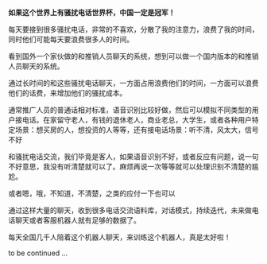 **如果这个世界上有骚扰电话世界杯，中国一定是冠军！**

每天要接到很多骚扰电话，非常的不喜欢，分散了我的注意力，浪费了我的时间，同时他们可能每天要浪费很多人的时间。

看到国外一个家伙做的和推销人员聊天的系统，想到可以做一个国内版本的和推销人员聊天的系统。

通过长时间的和这些骚扰电话聊天，一方面占用浪费他们的时间，一方面可以浪费他们的话费，来增加他们的骚扰成本。

通常推广人员的普通话相对标准，语音识别比较好做，然后可以模拟不同类型的用户接电话。在家留守老人，有钱的退休老人，商业老总，大学生，或者各种用户特定场景：想买房的人，想投资的人等等，还有接电话场景：听不清，风太大，信号不好

和骚扰电话交流，我们毕竟是客人，如果语音识别不好，或者反应有问题，说一句不好意思，我没有听清楚就可以了。麻烦再说一次等等就可以处理识别不清楚的尴尬。

或者嗯，哦，不知道，不清楚，之类的应付一下也可以

通过这样大量的聊天，收到很多电话交流语料库，对话模式，持续迭代，未来做电话聊天或者客服机器人就有足够的数据了。

每天全国几千人陪着这个机器人聊天，来训练这个机器人，真是太好啦！

to be continued ...